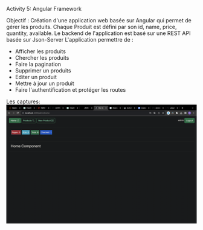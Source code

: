 Activity 5: Angular Framework

Objectif :
Création d'une application web basée sur Angular qui permet de gérer les produits. Chaque Produit est défini par son id, name, price, quantity, available. Le backend de l'application est basé sur une REST API basée sur Json-Server
L'application permettre de :
- Afficher les produits
- Chercher les produits
- Faire la pagination
- Supprimer un produits
- Editer un produit
- Mettre à jour un produit
- Faire l'authentification et protéger les routes


Les captures:
<img src="/images/Capture d’écran 2023-12-13 à 14.55.57.png">

